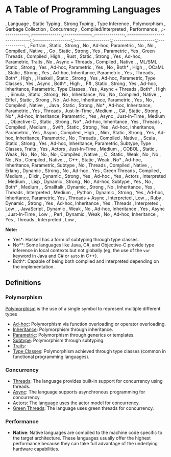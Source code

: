 # A Table of Programming Languages

, Language     , Static Typing  , Strong Typing , Type Inference , Polymorphism                   , Garbage Collection , Concurrency       , Compiled/Interpreted , Performance  ,
,:------------:,:--------------:,:-------------:,:--------------:,:------------------------------:,:------------------:,:-----------------:,:--------------------:,:------------:,
, Fortran      , Static         , Strong        , No             , Ad-hoc, Parametric             , No                 , No                , Compiled             , Native       ,
, Go           , Static         , Strong        , Yes            , Parametric                     , Yes                , Green Threads      , Compiled             , High         ,
, Rust         , Static         , Strong        , Yes            , Ad-hoc, Parametric, Traits     , No                 , Async + Threads   , Compiled             , Native       ,
, ML/SML       , Static         , Strong        , Yes            , Ad-hoc, Parametric             , Yes                , No                , Both*                , High         ,
, OCaML        , Static         , Strong        , Yes            , Ad-hoc, Inheritance, Parametric , Yes               , Threads           , Both*                , High         ,
, Haskell      , Static         , Strong        , Yes            , Ad-hoc, Parametric, Type Classes , Yes              , Async             , Both*                , High         ,
, F#           , Static         , Strong        , Yes            , Ad-hoc, Inheritance, Parametric, Type Classes , Yes , Async + Threads   , Both*                , High         ,
, Simula       , Static         , Strong        , No             , Inheritance                    , No                 , No                , Compiled             , Native       ,
, Eiffel       , Static         , Strong        , No             , Ad-hoc, Inheritance, Parametric , Yes               , No                , Compiled             , Native       ,
, Java         , Static         , Strong        , No*            , Ad-hoc, Inheritance, Parametric , Yes               , Threads           , Just-In-Time         , Medium       ,
, C#           , Static         , Strong        , No*            , Ad-hoc, Inheritance, Parametric , Yes               , Async             , Just-In-Time         , Medium       ,
, Objective-C  , Static         , Strong        , No*            , Ad-hoc, Inheritance           , Yes                 , Threads           , Compiled             , Medium       ,
, Swift        , Static         , Strong        , Yes            , Ad-hoc, Inheritance, Parametric , Yes               , Async             , Compiled             , High         ,
, Nim          , Static         , Strong        , Yes            , Ad-hoc, Inheritance, Parametric  , No               , Threads           , Compiled             , Native       ,
, Scala        , Static         , Strong        , Yes            , Ad-hoc, Inheritance, Parametric, Subtype, Type Classes, Traits , Yes  , Actors , Just-In-Time  , Medium       ,
, COBOL        , Static         , Weak          , No             , No                             , No                 , No                , Compiled             , Native       ,
, C            , Static         , Weak          , No             , No                             , No                 , No                , Compiled             , Native       ,
, C++          , Static         , Weak          , No*            , Ad-hoc, Inheritance, Parametric, Subtype , No       , Threads           , Compiled             , Native       ,
, Erlang       , Dynamic        , Strong        , No             , Ad-hoc                         , Yes                , Green Threads     , Compiled             , Medium       ,
, Elixir       , Dynamic        , Strong        , Yes            , Ad-hoc                         , Yes                , Actors            , Interpreted          , Medium       ,
, Lisp         , Dynamic        , Strong        , No             , Ad-hoc, Subtype                , Yes                , No                , Both*                , Medium       ,
, Smalltalk    , Dynamic        , Strong        , No             , Inheritance                    , Yes                , Threads           , Interpreted          , Medium       ,
, Python       , Dynamic        , Strong        , Yes            , Ad-hoc, Inheritance, Parametric, Yes                , Threads + Async   , Interpreted          , Low          ,
, Ruby         , Dynamic        , Strong        , Yes            , Ad-hoc, Inheritance            , Yes                , Threads           , Interpreted          , Low          ,
, JavaScript   , Dynamic        , Weak          , No             , Ad-hoc, Inheritance            , Yes                , Async             , Just-In-Time         , Low          ,
, Perl         , Dynamic        , Weak          , No             , Ad-hoc, Inheritance            , Yes                , Threads           , Interpreted          , Low          ,


**Note:**
- Yes*: Haskell has a form of subtyping through type classes.
- No**: Some languages like Java, C#, and Objective-C provide type inference in local contexts but not globally (eg, the use of the `var` keyword in Java and C# or `auto` in C++).
- Both*: Capable of being both compiled and interpreted depending on the implementation.

## Definitions

### Polymorphism

[Polymorphism](https://en.wikipedia.org/wiki/Polymorphism_(computer_science)) is the use of a single symbol to represent multiple different types

- [Ad-hoc](https://en.wikipedia.org/wiki/Ad_hoc_polymorphism): Polymorphism via function overloading or operator overloading.
- [Inheritance](https://en.wikipedia.org/wiki/Inheritance_(object-oriented_programming)): Polymorphism through inheritance.
- [Parametric](https://en.wikipedia.org/wiki/Parametric_polymorphism): Polymorphism through generics or templates.
- [Subtype](https://en.wikipedia.org/wiki/Subtyping): Polymorphism through subtyping.
- [Traits](https://en.wikipedia.org/wiki/Trait_(computer_programming)#Supported_languages): 
- [Type Classes](https://en.wikipedia.org/wiki/Type_class): Polymorphism achieved through type classes (common in functional programming languages).

### Concurrency

- [Threads](https://en.wikipedia.org/wiki/Thread_(computing)#Programming_language_support): The language provides built-in support for concurrency using threads.
- [Async](https://en.wikipedia.org/wiki/Asynchrony_(computer_programming)): The language supports asynchronous programming for concurrency.
- [Actors](https://en.wikipedia.org/wiki/Actor_model#Programming_with_actors): The language uses the actor model for concurrency.
- [Green Threads](https://en.wikipedia.org/wiki/Green_thread#Green_threads_in_other_languages): The language uses green threads for concurrency.

### Performance

- **Native**: Native languages are compiled to the machine code specific to the target architecture. These languages usually offer the highest performance because they can take full advantage of the underlying hardware capabilities.



